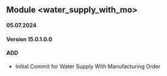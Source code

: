 ## Module <water_supply_with_mo>

#### 05.07.2024
#### Version 15.0.1.0.0
#### ADD
- Initial Commit for Water Supply With Manufacturing Order

